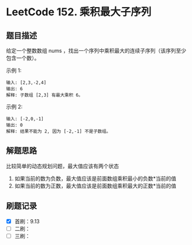 # LeetCode 152. 乘积最大子序列

## 题目描述

给定一个整数数组 nums ，找出一个序列中乘积最大的连续子序列（该序列至少包含一个数）。

示例 1:

```
输入: [2,3,-2,4]
输出: 6
解释: 子数组 [2,3] 有最大乘积 6。
```

示例 2:

```
输入: [-2,0,-1]
输出: 0
解释: 结果不能为 2, 因为 [-2,-1] 不是子数组。
```

## 解题思路

比较简单的动态规划问题，最大值应该有两个状态

1. 如果当前的数为负数，最大值应该是前面数组乘积最小的负数\*当前的值
2. 如果当前的数为正数，最大值应该是前面数组乘积最大的正数\*当前的值

## 刷题记录

- [x] 首刷：9.13
- [ ] 二刷：
- [ ] 三刷：
